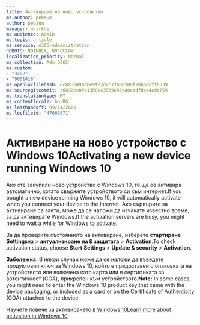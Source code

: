 ```yaml
---
title: Активиране на ново устройство
ms.author: pebaum
author: pebaum
manager: mnirkhe
ms.audience: Admin
ms.topic: article
ms.service: o365-administration
ROBOTS: NOINDEX, NOFOLLOW
localization_priority: Normal
ms.collection: Adm_O365
ms.custom:
- "3402"
- "9001418"
ms.openlocfilehash: 6c8a32496b8e9f82d2c72b0d509f2dbbecff6539
ms.sourcegitcommit: c6692ce0fa1358ec3529e59ca0ecdfdea4cdc759
ms.translationtype: MT
ms.contentlocale: bg-BG
ms.lasthandoff: 09/14/2020
ms.locfileid: "47668371"
---
```

# <a name="activating-a-new-device-running-windows-10"></a><span data-ttu-id="1b603-102">Активиране на ново устройство с Windows 10</span><span class="sxs-lookup"><span data-stu-id="1b603-102">Activating a new device running Windows 10</span></span>

<span data-ttu-id="1b603-103">Ако сте закупили ново устройство с Windows 10, то ще се активира автоматично, когато свържете устройството си към интернет.</span><span class="sxs-lookup"><span data-stu-id="1b603-103">If you bought a new device running Windows 10, it will automatically activate when you connect your device to the Internet.</span></span> <span data-ttu-id="1b603-104">Ако сървърите за активиране са заети, може да се наложи да изчакате известно време, за да активирате Windows.</span><span class="sxs-lookup"><span data-stu-id="1b603-104">If the activation servers are busy, you might need to wait a while for Windows to activate.</span></span>

<span data-ttu-id="1b603-105">За да проверите състоянието на активиране, изберете **стартиране** **Settings**на  >  **актуализиране на & защитата**  >  **Activation**.</span><span class="sxs-lookup"><span data-stu-id="1b603-105">To check activation status, choose **Start** **Settings** > **Update & security** > **Activation**.</span></span>

<span data-ttu-id="1b603-106">**Забележка:** В някои случаи може да се наложи да въведете продуктовия ключ за Windows 10, който е предоставен с опаковката на устройството или включена като карта или в сертификата за автентичност (COA), прикрепен към устройството.</span><span class="sxs-lookup"><span data-stu-id="1b603-106">**Note:** In some cases, you might need to enter the Windows 10 product key that came with the device packaging, or included as a card or on the Certificate of Authenticity (COA) attached to the device.</span></span>

[<span data-ttu-id="1b603-107">Научете повече за активирането в Windows 10</span><span class="sxs-lookup"><span data-stu-id="1b603-107">Learn more about activation in Windows 10</span></span>](https://support.microsoft.com/help/12440)